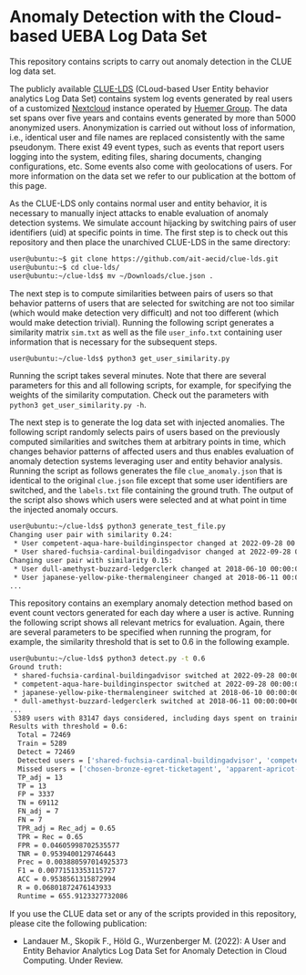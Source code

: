 # Anomaly Detection with the Cloud-based UEBA Log Data Set
This repository contains scripts to carry out anomaly detection in the CLUE log data set.

The publicly available [CLUE-LDS](https://zenodo.org/record/7119953) (CLoud-based User Entity behavior analytics Log Data Set) contains system log events generated by real users of a customized [Nextcloud](https://nextcloud.com/) instance operated by [Huemer Group](https://www.huemer-group.com/hbox/). The data set spans over five years and contains events generated by more than 5000 anonymized users. Anonymization is carried out without loss of information, i.e., identical user and file names are replaced consistently with the same pseudonym. There exist 49 event types, such as events that report users logging into the system, editing files, sharing documents, changing configurations, etc. Some events also come with geolocations of users. For more information on the data set we refer to our publication at the bottom of this page.

As the CLUE-LDS only contains normal user and entity behavior, it is necessary to manually inject attacks to enable evaluation of anomaly detection systems. We simulate account hijacking by switching pairs of user identifiers (uid) at specific points in time. The first step is to check out this repository and then place the unarchived CLUE-LDS in the same directory:

```bash
user@ubuntu:~$ git clone https://github.com/ait-aecid/clue-lds.git
user@ubuntu:~$ cd clue-lds/
user@ubuntu:~/clue-lds$ mv ~/Downloads/clue.json .
```

The next step is to compute similarities between pairs of users so that behavior patterns of users that are selected for switching are not too similar (which would make detection very difficult) and not too different (which would make detection trivial). Running the following script generates a similarity matrix ``sim.txt`` as well as the file ``user_info.txt`` containing user information that is necessary for the subsequent steps.

```bash
user@ubuntu:~/clue-lds$ python3 get_user_similarity.py
```

Running the script takes several minutes. Note that there are several parameters for this and all following scripts, for example, for specifying the weights of the similarity computation. Check out the parameters with ``python3 get_user_similarity.py -h``.

The next step is to generate the log data set with injected anomalies. The following script randomly selects pairs of users based on the previously computed similarities and switches them at arbitrary points in time, which changes behavior patterns of affected users and thus enables evaluation of anomaly detection systems leveraging user and entity behavior analysis. Running the script as follows generates the file ``clue_anomaly.json`` that is identical to the original ``clue.json`` file except that some user identifiers are switched, and the ``labels.txt`` file containing the ground truth. The output of the script also shows which users were selected and at what point in time the injected anomaly occurs.

```bash
user@ubuntu:~/clue-lds$ python3 generate_test_file.py
Changing user pair with similarity 0.24:
 * User competent-aqua-hare-buildinginspector changed at 2022-09-28 00:00:00+00:00 (user originally carried out 1521 total events and 16 unique events during 59 active days).
 * User shared-fuchsia-cardinal-buildingadvisor changed at 2022-09-28 00:00:00+00:00 (user originally carried out 6356739 total events and 24 unique events during 1910 active days).
Changing user pair with similarity 0.15:
 * User dull-amethyst-buzzard-ledgerclerk changed at 2018-06-10 00:00:00+00:00 (user originally carried out 5328776 total events and 5 unique events during 291 active days).
 * User japanese-yellow-pike-thermalengineer changed at 2018-06-11 00:00:00+00:00 (user originally carried out 96841 total events and 23 unique events during 669 active days).
...
 ```

This repository contains an exemplary anomaly detection method based on event count vectors generated for each day where a user is active. Running the following script shows all relevant metrics for evaluation. Again, there are several parameters to be specified when running the program, for example, the similarity threshold that is set to 0.6 in the following example.

```bash
user@ubuntu:~/clue-lds$ python3 detect.py -t 0.6
Ground truth:
 * shared-fuchsia-cardinal-buildingadvisor switched at 2022-09-28 00:00:00+00:00
 * competent-aqua-hare-buildinginspector switched at 2022-09-28 00:00:00+00:00
 * japanese-yellow-pike-thermalengineer switched at 2018-06-10 00:00:00+00:00
 * dull-amethyst-buzzard-ledgerclerk switched at 2018-06-11 00:00:00+00:00
...
 5389 users with 83147 days considered, including days spent on training and incomplete days.
Results with threshold = 0.6:
  Total = 72469
  Train = 5289
  Detect = 72469
  Detected users = ['shared-fuchsia-cardinal-buildingadvisor', 'competent-aqua-hare-buildinginspector', 'japanese-yellow-pike-thermalengineer', 'dull-amethyst-buzzard-ledgerclerk', 'graceful-olive-spoonbill-careersofficer', 'high-chocolate-emu-liftengineer', 'careful-coffee-fowl-trafficwarden', 'southern-brown-gerbil-medicalsecretary', 'ethnic-lavender-gerbil-gamingclubmanager', 'modern-coral-crocodile-lampshademaker', 'extraordinary-plum-clownfish-sawmiller', 'hurt-aqua-roundworm-fuelmerchant', 'proud-copper-marmoset-accountsclerk']
  Missed users = ['chosen-bronze-egret-ticketagent', 'apparent-apricot-lamprey-artexer', 'horrible-moccasin-mole-licensing', 'famous-lavender-sailfish-partitionerector', 'meaningful-blue-viper-tankerdriver', 'labour-crimson-donkey-golfcaddy', 'ambitious-gold-bonobo-repairman']
  TP_adj = 13
  TP = 13
  FP = 3337
  TN = 69112
  FN_adj = 7
  FN = 7
  TPR_adj = Rec_adj = 0.65
  TPR = Rec = 0.65
  FPR = 0.04605998702535577
  TNR = 0.9539400129746443
  Prec = 0.003880597014925373
  F1 = 0.00771513353115727
  ACC = 0.9538561315872994
  R = 0.06801872476143933
  Runtime = 655.9123327732086
```

If you use the CLUE data set or any of the scripts provided in this repository, please cite the following publication:
 * Landauer M., Skopik F., Höld G., Wurzenberger M. (2022): A User and Entity Behavior Analytics Log Data Set for Anomaly Detection in Cloud Computing. Under Review.
